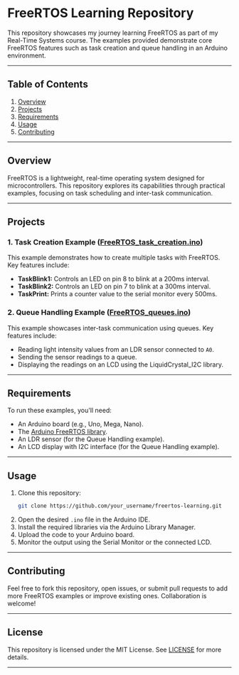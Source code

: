 # FreeRTOS Learning Repository

This repository showcases my journey learning FreeRTOS as part of my Real-Time Systems course. The examples provided demonstrate core FreeRTOS features such as task creation and queue handling in an Arduino environment.

---

## Table of Contents

1. [Overview](#overview)
2. [Projects](#projects)
3. [Requirements](#requirements)
4. [Usage](#usage)
5. [Contributing](#contributing)

---

## Overview

FreeRTOS is a lightweight, real-time operating system designed for microcontrollers. This repository explores its capabilities through practical examples, focusing on task scheduling and inter-task communication.

---

## Projects

### 1. Task Creation Example ([FreeRTOS_task_creation.ino](FreeRTOS_task_creation/FreeRTOS_task_creation.ino))
This example demonstrates how to create multiple tasks with FreeRTOS. Key features include:
- **TaskBlink1:** Controls an LED on pin 8 to blink at a 200ms interval.
- **TaskBlink2:** Controls an LED on pin 7 to blink at a 300ms interval.
- **TaskPrint:** Prints a counter value to the serial monitor every 500ms.

### 2. Queue Handling Example ([FreeRTOS_queues.ino](FreeRTOS_queues/FreeRTOS_queues.ino))
This example showcases inter-task communication using queues. Key features include:
- Reading light intensity values from an LDR sensor connected to `A0`.
- Sending the sensor readings to a queue.
- Displaying the readings on an LCD using the LiquidCrystal_I2C library.

---

## Requirements

To run these examples, you'll need:
- An Arduino board (e.g., Uno, Mega, Nano).
- The [Arduino FreeRTOS library](https://github.com/feilipu/Arduino-FreeRTOS-library).
- An LDR sensor (for the Queue Handling example).
- An LCD display with I2C interface (for the Queue Handling example).

---

## Usage

1. Clone this repository:
   ```bash
   git clone https://github.com/your_username/freertos-learning.git
   ```
2. Open the desired `.ino` file in the Arduino IDE.
3. Install the required libraries via the Arduino Library Manager.
4. Upload the code to your Arduino board.
5. Monitor the output using the Serial Monitor or the connected LCD.

---

## Contributing

Feel free to fork this repository, open issues, or submit pull requests to add more FreeRTOS examples or improve existing ones. Collaboration is welcome!

---

## License

This repository is licensed under the MIT License. See [LICENSE](LICENSE) for more details.

---



